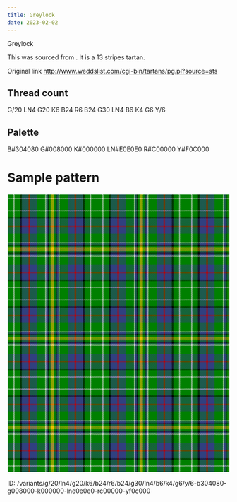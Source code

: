 ```yaml
---
title: Greylock
date: 2023-02-02
---
```

Greylock

This was sourced from <no value>.  It is a 13 stripes tartan.

Original link http://www.weddslist.com/cgi-bin/tartans/pg.pl?source=sts

## Thread count
G/20 LN4 G20 K6 B24 R6 B24 G30 LN4 B6 K4 G6 Y/6

## Palette
B#304080 G#008000 K#000000 LN#E0E0E0 R#C00000 Y#F0C000

# Sample pattern

![Tartan detail](tartan.png "G/20 LN4 G20 K6 B24 R6 B24 G30 LN4 B6 K4 G6 Y/6 tartan")

ID: /variants/g/20/ln4/g20/k6/b24/r6/b24/g30/ln4/b6/k4/g6/y/6-b304080-g008000-k000000-lne0e0e0-rc00000-yf0c000